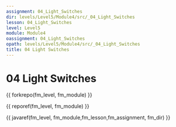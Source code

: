 ```yaml
---
assignment: 04_Light_Switches
dir: levels/Level5/Module4/src/_04_Light_Switches
lesson: 04_Light_Switches
level: Level5
module: Module4
oassignment: 04_Light_Switches
opath: levels/Level5/Module4/src/_04_Light_Switches
title: 04 Light Switches
---
```

# 04 Light Switches

{{ forkrepo(fm_level, fm_module) }}

{{ reporef(fm_level, fm_module) }}




{{ javaref(fm_level, fm_module,fm_lesson,fm_assignment, fm_dir) }}

